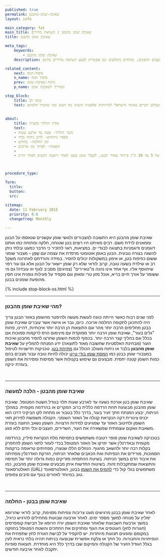```yaml
---
published: true
permalink: שאיבת-שומן-מהבטן
layout: info

main_category: fat
main_title: שאיבת שומן מהבטן | השוואת מחירים
title: שאיבת שומן מהבטן

meta_tags:
    keywords:
        - שאיבת שומן מהבטן
    description: שאיבת שומן מהבטן - כל מה שרציתם לדעת על שאיבת שומן בבטן, מחירונים, מבצעים וקופונים, מנתחים מומלצים וגם אפשרות לבצע השוואת מחירים בחינם

related_content:
    next: פיסול-הגוף
    n_name: פיסול הגוף
    prev: ניתוח-שאיבת-שומן
    p_name: המדריך לשאיבת שומן

stop_block: 
    title: שימו לב
    text: שאיבת שומן היא אחת הדרכים היותר פשוטות בימינו לביצוע שינוי משמעותי ומיידי במראה החיצוני. אם כמות השומן אותה אתם צריכים להסיר מהבטן עולה על ליטר וחצי, התייעצו עם המומחים שלנו המנוסים בניתוחים להסרת שומן, שכולם חברים באיגוד הישראלי לכירורגיה פלסטית והשיגו גוף חטוב כמו שתמיד חלמתם!
    
    
about:
    title: אודת ההליך בקצרה
    text: 
    - משך ההליך- שעה עד ארבע שעות
    - מספר ניתוחים- לרוב ניתוח בודד
    - זמן החלמה- כחודש
    - תוצאות- לפרקי זמן ארוכים
    - 
    - מתאים לאנשים בעלי משקל עודף של 5 עד 10 ק"ג בייחוד באזור הבטן, לבעלי שומן בבטן לאחר דיאטה ולנשים לאחר הריון

   

procedure_type: 

form:
  title: 
  button: 
  src:
  
sitemap: 
  date: 11 February 2015
  priority: 0.6
  changefreq: Monthly

---
```

שאיבת שומן מהבטן היא התשובה למצבורים ולגושי שומן עקשניים שנאספו על הבטן וממאנים לרדת משם. רבים מאיתנו היו רוצים בטן שטוחה, חלקה ומתוחה כמו אותם דוגמנים ודוגמניות בתצוגה לבגדי ים. במציאות, ראוי להזכיר כי הדבר כמעט ובלתי ניתן להשגה בצורה טבעית. הבטן באופן אוטומטי מרפדת את עצמה עם שֻׁמָּן – מצבור שומני ששום כפיפות בטן, או אימון במשקולות יכולים להסיר. במידה והורדתם לאחרונה משקל רב או שילדת בשעה טובה, קרוב לודאי שלא רק שומן יישאר על הבטן אלא גם עור רפוי שיתווסף אליו. אף אחד אינו נהנה מ"טאיירים" (צמיגים) מסביב לגוף וזו עובדה! גם מי ששומר על אורך חיים בריא, אוכל מזון טרי ומאוזן וגם מקפיד על פעילות גופנית אינו חסין מהופעת שומנים בבטן.

 {% include stop-block-xs.html %}  

- - - - - -
 
###  מהי שאיבת שומן מהבטן?

לפני שנים רבות כאשר הייתה כוונה לעשות מעשה ולהיפטר מהשומן באזור הבטן צריך היה להתכונן לתקופה החלמה ארוכה. כיום, גבר או אישה אשר עוברים שאיבת שומן בבטן מחלימים הרבה יותר מהר וגם התוצאות הן הרבה יותר איכותיות, דהיינו, פחות "גלים בעור", שאיבת שומן הרבה יותר ממוקדת עם מינימום הרס לרקמות סמוכות אם בכלל וגם בהליך קצר הרבה יותר.  בכפוף לכמות השומן שתרצו להסיר מהבטן ואיכות העור (מבחינת האלסטיות שחשובה מאוד לתוצאה) ידע המנתח להמליץ על **שאיבת שומן מהבטן** בלבד או ניתוח משולב הכולל גם [מתיחת בטן](מתיחת-בטן). טכניקות חדשניות לטיפול במצבורי שומן בבטן כמו [המסת שומן בודי טייט](/בודי-טייט) יכולה להיות טובה עבור מצבים בהם כמות השומן קטנה יחסית. מבצעים גם שימוש בקנולות אשר ממיסות ומסירות את השומן בעזרת יניקה.
 
 

- - - - - -

###  שאיבת שומן מהבטן - הלכה למעשה

שאיבת שומן בטן אורכת כשעה עד לארבע שעות תלוי בגודל השטח המטופל. שאיבת שומן מהבטן מבוצעת תחת הרדמה כללית ברוב המקרים או בהרדמה מקומית. במהלך הניתוח, יבצע המנתח חתך זעיר בעור, בדרך כלל בטבור או מתחת לקו הביקיני דרכו הוא יכניס צינורית דקה הנקראת קנולה אל האזור השומני. הקנולה משמשת לפירוק תאי השומן ולחיטוב האזור עד שמגיעים למידות הרצויות. השומן נשאב החוצה בעזרת משאבת וואקום עוצמתית שמשאירה את העור, השרירים, העצבים וכלי הדם ללא פגע. 

בטכניקה לשאיבת שומן סופר רטובה משתמשים בתמיסת מלח הנקראת סיליין, בהרדמה מקומית ובאדרנלין אשר יוזרקו אל האזור המטופל בכדי לעזור לתאי השומן להתפרק בקלות רבה יותר ולהשאב מהגוף. הנוזלים הללו שנוצרו, מפחיתים טראומה ברקמות הסמוכות, מורידים את הנפיחות ואת הכאבים שלאחר הניתוח, הזרקת האדרנלין מפחיתה את איבוד הדם במשך הניתוח. בשיטת ההתפחה מזריקים כמות גדולה יותר של תמיסה והתוצאות שמתקבלות זהות. בשיטות החדשות איתן מבצעים שאיבת שומן מהבטן, כמו האולטרסאונד (UAL) משתמשים בגלי קול כדי [להמיס את השומן](/המסת-שומן) בבטן, האולטרסאונד טוב במיוחד לאזורים בגוף עם סיבים צפופים.
 
 

- - - - - -

###  שאיבת שומן בבטן - החלמה

לאחר שאיבת שומן בבטן מרגישים מעט צריבות ונפיחות מסוימת, קרוב לודאי שהרופא ימליץ על מנוחה למשך מספר ימים. לאחר ארבעה שבועות מתחילים להרגיש כרגיל, במשך ארבעת השבועות שלאחר שאיבת השומן יורה הרופא על חבישת קומפרסים (חגורות לחץ) העוטפים את הגוף ומחזיקים את החתכים והשטח המטופל בחוזקה במקומם ומונעים תנועות מיותרות. יש להקפיד על לבישת חגורת לחץ שתפחית את הנפיחויות והחבורות. כל חתך או צלקת אפשרית שבוצעה בניתוח תהיה בלתי נראית לעין בגלל הגודל הזעיר של הקנולה והמיקום שבו בדרך כלל היא מוחדרת. תוצאות סופיות יתקבלו לאחר ארבעה חודשים.